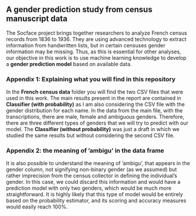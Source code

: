 ## A gender prediction study from census manuscript data
The Socface project brings together researchers to analyze French census records from 1836 to 1936. They are using advanced technology to extract information from handwritten lists, but in certain censuses gender information may be missing. Thus, as this is essential for other analyses, our objective in this work is to use machine learning knowledge to develop a **gender prediction model** based on available data.

### Appendix 1: Explaining what you will find in this repository
In the **French census data** folder you will find the two CSV files that were used in this work. The main results present in the report are contained in **Classifier (with probability)** as I am also considering the CSV file with the gender distribution for each name. In the data from the main file, with the transcriptions, there are male, female and ambiguous genders. Therefore, there are three different types of genders that we will try to predict with our model. The **Classifier (without probability)** was just a draft in which we studied the same results but without considering the second CSV file.

### Appendix 2: the meaning of ’ambigu’ in the data frame
It is also possible to understand the meaning of ’ambigu’, that appears in the gender column, not
signifying non-binary gender (as we assumed) but rather imprecision from the census collector in defining the individual’s
gender. In this case, we could discard this information and would have a prediction model with only two
genders, which would be much more straightforward. It is highly likely that this type of model would
be entirely based on the probability estimator, and its scoring and accuracy measures would easily reach
100%.

